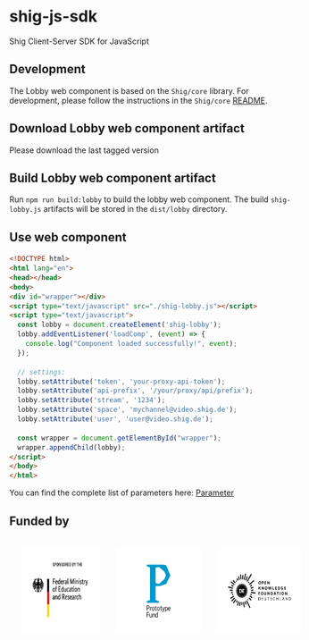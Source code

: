 # shig-js-sdk

Shig Client-Server SDK for JavaScript

## Development
The Lobby web component is based on the `Shig/core` library. For development, please follow the instructions in the ``Shig/core`` [README](https://github.com/shigde/shig-js-sdk/tree/main/projects/core#readme).

## Download Lobby web component artifact
Please download the last tagged version

## Build Lobby web component artifact

Run `npm run build:lobby` to build the lobby web component. The build `shig-lobby.js` artifacts will be stored in
the `dist/lobby` directory.

## Use web component

```html
<!DOCTYPE html>
<html lang="en">
<head></head>
<body>
<div id="wrapper"></div>
<script type="text/javascript" src="./shig-lobby.js"></script>
<script type="text/javascript">
  const lobby = document.createElement('shig-lobby');
  lobby.addEventListener('loadComp', (event) => {
    console.log("Component loaded successfully!", event);
  });
  
  // settings:
  lobby.setAttribute('token', 'your-proxy-api-token');
  lobby.setAttribute('api-prefix', '/your/proxy/api/prefix');
  lobby.setAttribute('stream', '1234');
  lobby.setAttribute('space', 'mychannel@video.shig.de');
  lobby.setAttribute('user', 'user@video.shig.de');
  
  const wrapper = document.getElementById("wrapper");
  wrapper.appendChild(lobby);
</script>
</body>
</html>
```

You can find the complete list of parameters here: [Parameter](https://github.com/shigde/shig-js-sdk/tree/main/projects/core#readme)

## Funded by

<p style="display: flex; flex-direction: row; justify-content: flex-start; align-items: center;">
<a href="https://www.bmbf.de/bmbf/en" rel="nofollow"><img src="docs/img/BMBF.jpg" alt="Logo of the German Ministry for Education and Research" style="max-width:100%; padding:20px;" height="150px"></a>&nbsp; &nbsp; &nbsp; &nbsp; &nbsp; &nbsp; <a href="https://prototypefund.de/en/" rel="nofollow"><img src="docs/img/PF.svg" alt="Logo of the Prototype Fund" style="max-width:100%; padding:20px;" height="150px"></a>&nbsp; &nbsp; &nbsp; &nbsp; &nbsp; &nbsp; <a href="https://okfn.de/en/" rel="nofollow"><img src="docs/img/OKFD.svg" alt="Logo of the Open Knowledge Foundation Germany" style="max-width:100%; padding:20px;" height="150px"></a>
</p>
